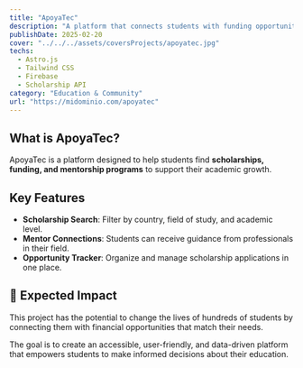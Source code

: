 ```yaml
---
title: "ApoyaTec"
description: "A platform that connects students with funding opportunities, scholarships, and mentorship programs to enhance their academic development."
publishDate: 2025-02-20
cover: "../../../assets/coversProjects/apoyatec.jpg"
techs:
  - Astro.js
  - Tailwind CSS
  - Firebase
  - Scholarship API
category: "Education & Community"
url: "https://midominio.com/apoyatec"
---
```


## What is ApoyaTec?

ApoyaTec is a platform designed to help students find **scholarships, funding, and mentorship programs** to support their academic growth.

## Key Features

- **Scholarship Search**: Filter by country, field of study, and academic level.
- **Mentor Connections**: Students can receive guidance from professionals in their field.
- **Opportunity Tracker**: Organize and manage scholarship applications in one place.

## 🎯 Expected Impact

This project has the potential to change the lives of hundreds of students by connecting them with financial opportunities that match their needs.

The goal is to create an accessible, user-friendly, and data-driven platform that empowers students to make informed decisions about their education.
